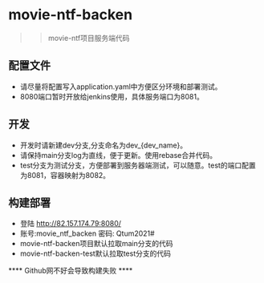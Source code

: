 # movie-ntf-backen

>> movie-ntf项目服务端代码

## 配置文件
- 请尽量将配置写入application.yaml中方便区分环境和部署测试。
- 8080端口暂时开放给jenkins使用，具体服务端口为8081。

## 开发
- 开发时请新建dev分支,分支命名为dev_{dev_name}。
- 请保持main分支log为直线，便于更新。使用rebase合并代码。
- test分支为测试分支，方便部署到服务器端测试，可以随意。test的端口配置为8081，容器映射为8082。

## 构建部署
- 登陆 http://82.157.174.79:8080/
- 账号:movie_ntf_backen 密码: Qtum2021#
- movie-ntf-backen项目默认拉取main分支的代码
- movie-ntf-backen-test默认拉取test分支的代码

**** Github网不好会导致构建失败 ****